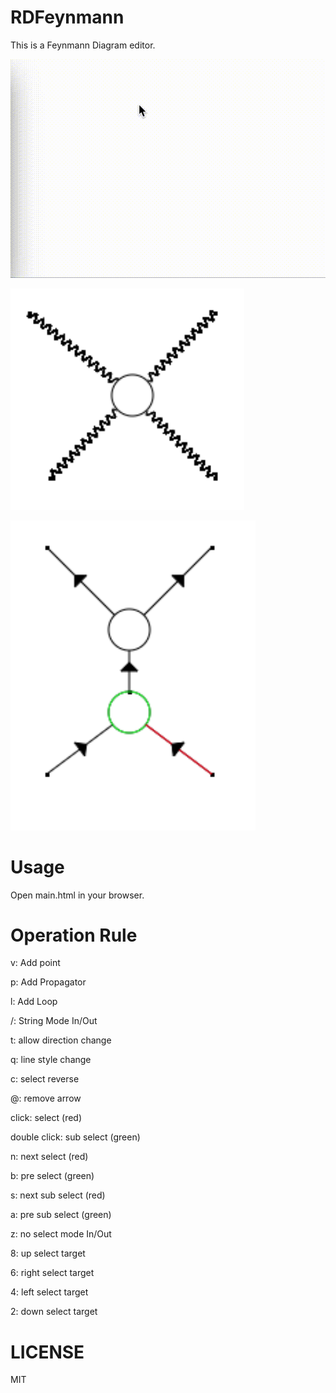 # RDFeynmann

This is a Feynmann Diagram editor.

![Demo mov](demo.gif)

![sample png](sample.png)

![sample2 png](sample2.png)


# Usage

Open main.html in your browser.

# Operation Rule

v: Add point

p: Add Propagator

l: Add Loop

/: String Mode In/Out

t: allow direction change

q: line style change

c: select reverse

@: remove arrow

click: select (red)

double click: sub select (green)

n: next select (red)

b: pre select (green)

s: next sub select (red)

a: pre sub select (green)

z: no select mode In/Out

8: up select target

6: right select target

4: left select target

2: down select target

# LICENSE
MIT